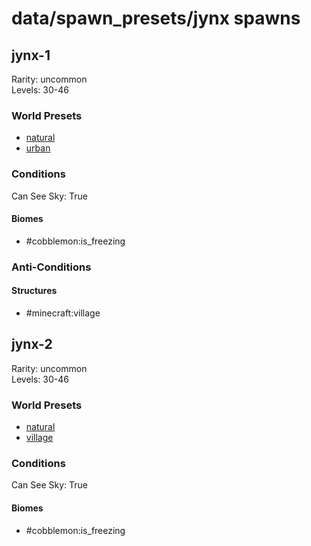# data/spawn_presets/jynx spawns  
  
## jynx-1  
Rarity: uncommon  
Levels: 30-46  
  
### World Presets  
* [natural](/data/world_presets/natural.md)  
* [urban](/data/world_presets/urban.md)  
  
### Conditions  
Can See Sky: True  
  
#### Biomes  
  * #cobblemon:is_freezing
  
  
### Anti-Conditions  
  
#### Structures  
  * #minecraft:village
  
  
## jynx-2  
Rarity: uncommon  
Levels: 30-46  
  
### World Presets  
* [natural](/data/world_presets/natural.md)  
* [village](/data/world_presets/village.md)  
  
### Conditions  
Can See Sky: True  
  
#### Biomes  
  * #cobblemon:is_freezing
  
